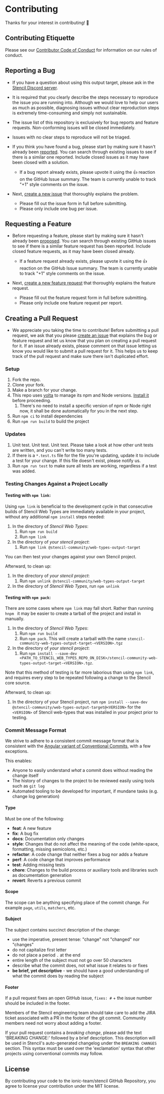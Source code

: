 # Contributing

Thanks for your interest in contributing! 🎉

## Contributing Etiquette

Please see our [Contributor Code of Conduct](https://github.com/stencil-community/stencil-web-types/blob/main/CODE_OF_CONDUCT.md) for information on our rules of conduct.

## Reporting a Bug

- If you have a question about using this output target, please ask in the [Stencil Discord server](https://chat.stenciljs.com).

- It is required that you clearly describe the steps necessary to reproduce the issue you are running into. Although we would love to help our users as much as possible, diagnosing issues without clear reproduction steps is extremely time-consuming and simply not sustainable.

- The issue list of this repository is exclusively for bug reports and feature requests. Non-conforming issues will be closed immediately.

- Issues with no clear steps to reproduce will not be triaged.

- If you think you have found a bug, please start by making sure it hasn't already been [reported](https://github.com/stencil-community/stencil-web-types/issues?utf8=%E2%9C%93&q=is%3Aissue). You can search through existing issues to see if there is a similar one reported. Include closed issues as it may have been closed with a solution.

  - If a bug report already exists, please upvote it using the :+1: reaction on the GitHub Issue summary. The team is currently unable to track "+1" style comments on the issue.

- Next, [create a new issue](https://github.com/stencil-community/stencil-web-types/issues/new) that thoroughly explains the problem.
  - Please fill out the issue form in full before submitting.
  - Please only include one bug per issue.

## Requesting a Feature

- Before requesting a feature, please start by making sure it hasn't already been [proposed](https://github.com/stencil-community/stencil-web-types/issues?utf8=%E2%9C%93&q=is%3Aissue). You can search through existing GitHub issues to see if there is a similar feature request has been reported. Include closed feature requests, as it may have been closed already.

  - If a feature request already exists, please upvote it using the :+1: reaction on the GitHub Issue summary. The team is currently unable to track "+1" style comments on the issue.

- Next, [create a new feature request](https://github.com/stencil-community/stencil-web-types/issues/new?assignees=&labels=&projects=&template=feature_request.yml&title=feat%3A+) that thoroughly explains the feature request.
  - Please fill out the feature request form in full before submitting.
  - Please only include one feature request per report.

## Creating a Pull Request

- We appreciate you taking the time to contribute! Before submitting a pull request, we ask that you please [create an issue](#reporting-a-bug) that explains the bug or feature request and let us know that you plan on creating a pull request for it. If an issue already exists, please comment on that issue letting us know you would like to submit a pull request for it. This helps us to keep track of the pull request and make sure there isn't duplicated effort.

### Setup

1. Fork the repo.
2. Clone your fork.
3. Make a branch for your change.
4. This repo uses [volta](https://volta.sh) to manage its npm and Node versions.
   [Install it](https://docs.volta.sh/guide/getting-started) before proceeding.
    1. There's no need to install a specific version of npm or Node right now, it shall be done automatically for you in the next step.
5. Run `npm ci` to install dependencies
6. Run `npm run build` to build the project

### Updates

1. Unit test. Unit test. Unit test. Please take a look at how other unit tests are written, and you can't write too many tests.
2. If there is a `*.test.ts` file for the file you're updating, update it to include a test for your change. If this file doesn't exist, please notify us.
3. Run `npm run test` to make sure all tests are working, regardless if a test was added.

### Testing Changes Against a Project Locally

#### Testing with `npm link`:

Using `npm link` is beneficial to the development cycle in that consecutive builds of Stencil Web Types are immediately available in your project, without any additional `npm install` steps needed:

1. In the directory of _Stencil Web Types_:
   1. Run `npm run build`
   2. Run `npm link`
2. In the directory of _your stencil project_:
   1. Run `npm link @stencil-community/web-types-output-target`

You can then test your changes against your own Stencil project.

Afterward, to clean up:

1. In the directory of _your stencil project_:
   1. Run `npm unlink @stencil-community/web-types-output-target`
2. In the directory of _Stencil Web Types_, run `npm unlink`

#### Testing with `npm pack`:

There are some cases where `npm link` may fall short.
Rather than running `hnpm ` it may be easier to create a tarball of the project and install in manually.

1. In the directory of _Stencil Web Types_:
   1. Run `npm run build`
   2. Run `npm pack`. This will create a tarball with the name `stencil-community-web-types-output-target-<VERSION>.tgz`
2. In the directory of _your stencil project_:
   1. Run `npm install --save-dev <PATH_TO_STENCIL_WEB_TYPES_REPO_ON_DISK>/stencil-community-web-types-output-target-<VERSION>.tgz`.

Note that this method of testing is far more laborious than using `npm link`, and requires every step to be repeated following a change to the Stencil core source.

Afterward, to clean up:

1. In the directory of your Stencil project, run `npm install --save-dev @stencil-community/web-types-output-target@<VERSION>` for the `<VERSION>` of Stencil web-types that was installed in your project prior to testing.

### Commit Message Format

We strive to adhere to a consistent commit message format that is consistent with the
[Angular variant of Conventional Commits](https://github.com/conventional-changelog/conventional-changelog/tree/master/packages/conventional-changelog-angular),
with a few exceptions.

This enables:

- Anyone to easily understand _what_ a commit does without reading the change itself
- The history of changes to the project to be reviewed easily using tools such as `git log`
- Automated tooling to be developed for important, if mundane tasks (e.g. change log generation)

#### Type

Must be one of the following:

- **feat**: A new feature
- **fix**: A bug fix
- **docs**: Documentation only changes
- **style**: Changes that do not affect the meaning of the code (white-space, formatting, missing semicolons, etc.)
- **refactor**: A code change that neither fixes a bug nor adds a feature
- **perf**: A code change that improves performance
- **test**: Adding missing tests
- **chore**: Changes to the build process or auxiliary tools and libraries such as documentation generation
- **revert**: Reverts a previous commit

#### Scope

The scope can be anything specifying place of the commit change. For example `page`, `utils`, `matchers`, etc.

#### Subject

The subject contains succinct description of the change:

- use the imperative, present tense: "change" not "changed" nor "changes"
- do not capitalize first letter
- do not place a period `.` at the end
- entire length of the subject must not go over 50 characters
- describe what the commit does, not what issue it relates to or fixes
- **be brief, yet descriptive** - we should have a good understanding of what the commit does by reading the subject

#### Footer

If a pull request fixes an open GitHub issue, `fixes: #` + the issue number should be included in the footer.

Members of the Stencil engineering team should take care to add the JIRA ticket associated with a PR in the footer of
the git commit. Community members need not worry about adding a footer.

If your pull request contains a _breaking change_, please add the text 'BREAKING CHANGE:' followed by a brief
description. This description will be used in Stencil's auto-generated changelog under the `BREAKING CHANGES` section.
This syntax must be used over the 'exclamation' syntax that other projects using conventional commits may follow.

## License

By contributing your code to the ionic-team/stencil GitHub Repository, you agree to license your contribution under the MIT license.
